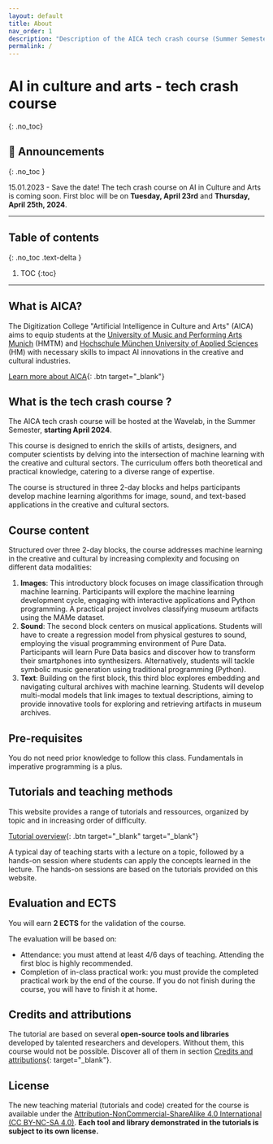 ```yaml
---
layout: default
title: About
nav_order: 1
description: "Description of the AICA tech crash course (Summer Semester 2024)"
permalink: /
---
```


# AI in culture and arts - tech crash course
{: .no_toc}


## 📰 Announcements
{: .no_toc }

15.01.2023 - Save the date! The tech crash course on AI in Culture and Arts is coming soon. First bloc will be on **Tuesday, April 23rd** and **Thursday, April 25th, 2024**.

---

## Table of contents
{: .no_toc .text-delta }

1. TOC
{:toc}

---
## What is AICA? 

The Digitization College "Artificial Intelligence in Culture and Arts" (AICA) aims to equip students at the [University of Music and Performing Arts Munich](https://hmtm.de/) (HMTM) and [Hochschule München University of Applied Sciences](https://www.hm.edu/en/index.en.html) (HM) with necessary skills to impact AI innovations in the creative and cultural industries.

[Learn more about AICA](https://www.wavelab.io/aica/){: .btn target="_blank"}


## What is the tech crash course ?

The AICA tech crash course will be hosted at the Wavelab, in the Summer Semester, **starting April 2024**.

This course is designed to enrich the skills of artists, designers, and computer scientists by delving into the intersection of machine learning with the creative and cultural sectors. The curriculum offers both theoretical and practical knowledge, catering to a diverse range of expertise.

The course is structured in three 2-day blocks and helps participants develop machine learning algorithms for image, sound, and text-based applications in the creative and cultural sectors.

## Course content

Structured over three 2-day blocks, the course addresses machine learning in the creative and cultural by increasing complexity and focusing on different data modalities:

1. **Images**: This introductory block focuses on image classification through machine learning. Participants will explore the machine learning development cycle, engaging with interactive applications and Python programming. A practical project involves classifying museum artifacts using the MAMe dataset.
2. **Sound**: The second block centers on musical applications. Students will have to create a regression model from physical gestures to sound, employing the visual programming environment of Pure Data. Participants will learn Pure Data basics and discover how to transform their smartphones into synthesizers. Alternatively, students will tackle symbolic music generation using traditional programming (Python).
3. **Text**: Building on the first block, this third bloc explores embedding and navigating cultural archives with machine learning. Students will develop multi-modal models that link images to textual descriptions, aiming to provide innovative tools for exploring and retrieving artifacts in museum archives.

## Pre-requisites

You do not need prior knowledge to follow this class. Fundamentals in imperative programming is a plus.

## Tutorials and teaching methods

This website provides a range of tutorials and ressources, organized by topic and in increasing order of difficulty.

[Tutorial overview](/docs/tutorials){: .btn target="_blank" target="_blank"}

A typical day of teaching starts with a lecture on a topic, followed by a hands-on session where students can apply the concepts learned in the lecture. The hands-on sessions are based on the tutorials provided on this website.

## Evaluation and ECTS

You will earn **2 ECTS** for the validation of the course.

The evaluation will be based on:
- Attendance: you must attend at least 4/6 days of teaching. Attending the first bloc is highly recommended.
- Completion of in-class practical work: you must provide the completed practical work by the end of the course. If you do not finish during the course, you will have to finish it at home.

## Credits and attributions

The tutorial are based on several **open-source tools and libraries** developed by talented researchers and developers. Without them, this course would not be possible. 
Discover all of them in section [Credits and attributions](/docs/credits){: target="_blank"}.

## License

The new teaching material (tutorials and code) created for the course is available under the [Attribution-NonCommercial-ShareAlike 4.0 International (CC BY-NC-SA 4.0)](https://creativecommons.org/licenses/by-nc-sa/4.0/).
**Each tool and library demonstrated in the tutorials is subject to its own license.**
